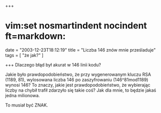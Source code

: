 +++
# vim:set nosmartindent nocindent ft=markdown:
date = "2003-12-23T18:12:19"
title = "Liczba 146 znów mnie prześladuje"
tags = [ "że jak?" ]

+++
Dlaczego błąd był akurat w 146 linii kodu?

<!--more-->

Jakie było prawdopodobieństwo, że przy wygenerowanym kluczu RSA (1189, 81),
wylosowana liczba 146 po zaszyfrowaniu (146^81mod1189) wynosi 146? To znaczy,
jakie jest prawdopodobieństwo, że wybierając liczby na chybił trafił zdarzyło
się takie coś? Jak dla mnie, to będzie jakaś jedna milionowa.

To musiał być ZNAK.

